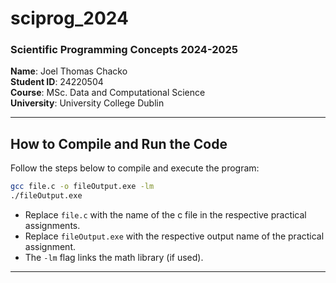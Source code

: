 # sciprog_2024
### Scientific Programming Concepts 2024-2025

**Name**: Joel Thomas Chacko  
**Student ID**: 24220504  
**Course**: MSc. Data and Computational Science  
**University**: University College Dublin  

---

## How to Compile and Run the Code
Follow the steps below to compile and execute the program:

```bash
gcc file.c -o fileOutput.exe -lm
./fileOutput.exe
```

- Replace `file.c` with the name of the c file in the respective practical assignments.
- Replace `fileOutput.exe` with the respective output name of the practical assignment.
- The `-lm` flag links the math library (if used).  

---
